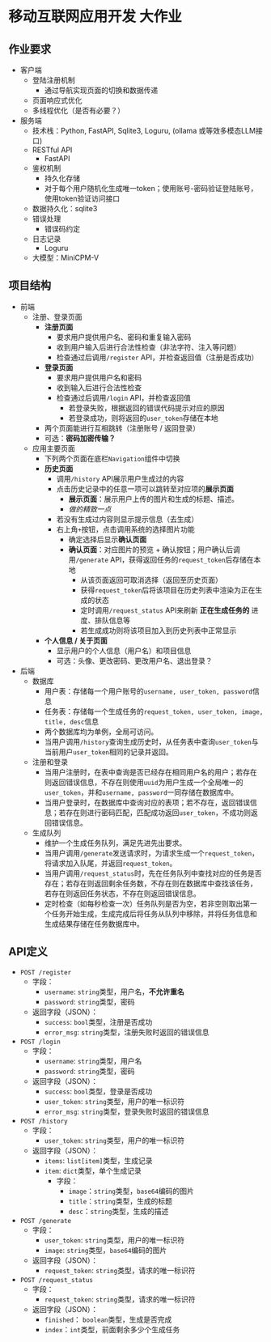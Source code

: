 # 移动互联网应用开发 大作业

## 作业要求

- 客户端
  - 登陆注册机制
    - 通过导航实现页面的切换和数据传递
  - 页面响应式优化
  - 多线程优化（是否有必要？）
- 服务端
  - 技术栈：Python, FastAPI, Sqlite3, Loguru, (ollama 或等效多模态LLM接口)
  - RESTful API
    - FastAPI
  - 鉴权机制
    - 持久化存储
    - 对于每个用户随机化生成唯一token；使用账号-密码验证登陆账号，使用token验证访问接口
  - 数据持久化：sqlite3
  - 错误处理
    - 错误码约定
  - 日志记录
    - Loguru
  - 大模型：MiniCPM-V

## 项目结构

- 前端
  - 注册、登录页面
    - **注册页面**
      - 要求用户提供用户名、密码和重复输入密码
      - 收到用户输入后进行合法性检查（非法字符、注入等问题）
      - 检查通过后调用`/register` API，并检查返回值（注册是否成功）
    - **登录页面**
      - 要求用户提供用户名和密码
      - 收到输入后进行合法性检查
      - 检查通过后调用`/login` API，并检查返回值
        - 若登录失败，根据返回的错误代码提示对应的原因
        - 若登录成功，则将返回的`user_token`存储在本地
    - 两个页面能进行互相跳转（注册账号 / 返回登录）
    - 可选：**密码加密传输？**
  - 应用主要页面
    - 下列两个页面在底栏`Navigation`组件中切换
    - **历史页面**
      - 调用`/history` API展示用户生成过的内容
      - 点击历史记录中的任意一项可以跳转至对应项的**展示页面**
        - **展示页面**：展示用户上传的图片和生成的标题、描述。
        - *做的精致一点*
      - 若没有生成过内容则显示提示信息（去生成）
      - 右上角`+`按钮，点击调用系统的选择图片功能
        - 确定选择后显示**确认页面**
        - **确认页面**：对应图片的预览 + 确认按钮；用户确认后调用`/generate` API，获得返回任务的`request_token`后存储在本地
          - 从该页面返回可取消选择（返回至历史页面）
          - 获得`request_token`后将该项目在历史列表中渲染为正在生成的状态
          - 定时调用`/request_status` API来刷新 **正在生成任务的** 进度、排队信息等
          - 若生成成功则将该项目加入到历史列表中正常显示
    - **个人信息 / 关于页面**
      - 显示用户的个人信息（用户名）和项目信息
      - 可选：头像、更改密码、更改用户名、退出登录？
- 后端
  - 数据库
    - 用户表：存储每一个用户账号的`username, user_token, password`信息
    - 任务表：存储每一个生成任务的`request_token, user_token, image, title, desc`信息
    - 两个数据库均为单例，全局可访问。
    - 当用户调用`/history`查询生成历史时，从任务表中查询`user_token`与当前用户`user_token`相同的记录并返回。
  - 注册和登录
    - 当用户注册时，在表中查询是否已经存在相同用户名的用户；若存在则返回错误信息，不存在则使用`uuid`为用户生成一个全局唯一的`user_token`，并和`username, password`一同存储在数据库中。
    - 当用户登录时，在数据库中查询对应的表项；若不存在，返回错误信息；若存在则进行密码匹配，匹配成功返回`user_token`，不成功则返回错误信息。
  - 生成队列
    - 维护一个生成任务队列，满足先进先出要求。
    - 当用户调用`/generate`发送请求时，为请求生成一个`request_token`，将请求加入队尾，并返回`request_token`。
    - 当用户调用`/request_status`时，先在任务队列中查找对应的任务是否存在；若存在则返回剩余任务数，不存在则在数据库中查找该任务，若存在则返回任务状态，不存在则返回错误信息。
    - 定时检查（如每秒检查一次）任务队列是否为空，若非空则取出第一个任务开始生成，生成完成后将任务从队列中移除，并将任务信息和生成结果存储在任务数据库中。

## API定义

- `POST /register`
  - 字段：
    - `username`: `string`类型，用户名，**不允许重名**
    - `password`: `string`类型，密码
  - 返回字段（JSON）：
    - `success`: `bool`类型，注册是否成功
    - `error_msg`: `string`类型，注册失败时返回的错误信息
- `POST /login`
  - 字段：
    - `username`: `string`类型，用户名
    - `password`: `string`类型，密码
  - 返回字段（JSON）：
    - `success`: `bool`类型，登录是否成功
    - `user_token`: `string`类型，用户的唯一标识符
    - `error_msg`: `string`类型，登录失败时返回的错误信息
- `POST /history`
  - 字段：
    - `user_token`: `string`类型，用户的唯一标识符
  - 返回字段（JSON）：
    - `items`: `list[item]`类型，生成记录
    - `item`: `dict`类型，单个生成记录
      - 字段：
        - `image`：`string`类型，`base64`编码的图片
        - `title`：`string`类型，生成的标题
        - `desc`：`string`类型，生成的描述
- `POST /generate`
  - 字段：
    - `user_token`: `string`类型，用户的唯一标识符
    - `image`: `string`类型，`base64`编码的图片
  - 返回字段（JSON）：
    - `request_token`: `string`类型，请求的唯一标识符
- `POST /request_status`
  - 字段：
    - `request_token`: `string`类型，请求的唯一标识符
  - 返回字段（JSON）：
    - `finished`： `boolean`类型，生成是否完成
    - `index`：`int`类型，前面剩余多少个生成任务